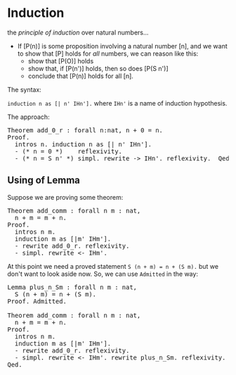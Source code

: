# Induction 

the _principle of induction_ over natural numbers...
 - If [P(n)] is some proposition involving a natural number [n],
    and we want to show that [P] holds for _all_ numbers, we can reason like this:
    - show that [P(O)] holds
    - show that, if [P(n')] holds, then so does [P(S n')]
    - conclude that [P(n)] holds for all [n].

The syntax:

`induction n as [| n' IHn'].` where `IHn'` is a name of induction hypothesis.

The approach:

<pre>
Theorem add_0_r : forall n:nat, n + 0 = n.
Proof.
  intros n. induction n as [| n' IHn'].
  - (* n = 0 *)    reflexivity.
  - (* n = S n' *) simpl. rewrite -> IHn'. reflexivity.  Qed.
</pre>

## Using of  Lemma

Suppose we are proving some theorem:

<pre>
Theorem add_comm : forall n m : nat,
  n + m = m + n.
Proof. 
  intros n m.
  induction m as [|m' IHm'].
  - rewrite add_0_r. reflexivity.
  - simpl. rewrite <- IHm'. 
</pre>

At this point we need a proved statement `S (n + m) = n + (S m).` but we don't want to look aside  now. So, we can use `Admitted` in the way:

<pre>
Lemma plus_n_Sm : forall n m : nat,
  S (n + m) = n + (S m).
Proof. Admitted.

Theorem add_comm : forall n m : nat,
  n + m = m + n.
Proof. 
  intros n m.
  induction m as [|m' IHm'].
  - rewrite add_0_r. reflexivity.
  - simpl. rewrite <- IHm'. rewrite plus_n_Sm. reflexivity.
Qed.
</pre>